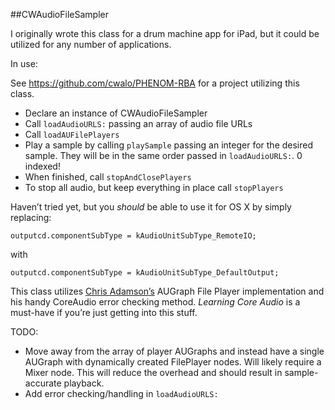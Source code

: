 ##CWAudioFileSampler

I originally wrote this class for a drum machine app for iPad, but it could be utilized for any number of applications. 

In use:

See https://github.com/cwalo/PHENOM-RBA for a project utilizing this class.

* Declare an instance of CWAudioFileSampler
* Call ```loadAudioURLS:``` passing an array of audio file URLs
* Call ```loadAUFilePlayers```
* Play a sample by calling ```playSample``` passing an integer for the desired sample.
They will be in the same order passed in ```loadAudioURLS:```. 0 indexed!
* When finished, call ```stopAndClosePlayers```
* To stop all audio, but keep everything in place call ```stopPlayers```


Haven’t tried yet, but you *should* be able to use it for OS X by simply replacing:

```
outputcd.componentSubType = kAudioUnitSubType_RemoteIO;
```
with
```
outputcd.componentSubType = kAudioUnitSubType_DefaultOutput;
```

This class utilizes [Chris Adamson’s](https://github.com/invalidname) AUGraph File Player implementation and his handy CoreAudio error checking method. *Learning Core Audio* is a must-have if you’re just getting into this stuff.

TODO:
* Move away from the array of player AUGraphs and instead have a single AUGraph with dynamically created FilePlayer nodes. Will likely require a Mixer node. This will reduce the overhead and should result in sample-accurate playback.
* Add error checking/handling in ```loadAudioURLS:```

